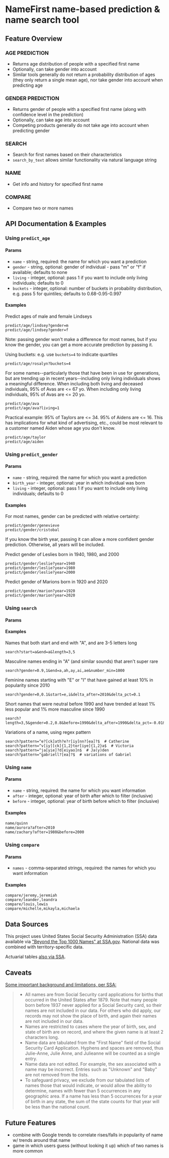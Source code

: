 # NameFirst name-based prediction & name search tool

## Feature Overview

### AGE PREDICTION

* Returns age distribution of people with a specified first name
* Optionally, can take gender into account
* Similar tools generally do not return a probability distribution of ages (they only return a single mean age), nor take gender into account when predicting age

### GENDER PREDICTION

* Returns gender of people with a specified first name (along with confidence level in the prediction)
* Optionally, can take age into account
* Competing products generally do not take age into account when predicting gender

### SEARCH

* Search for first names based on their characteristics
* `search_by_text` allows similar functionality via natural language string

### NAME

* Get info and history for specified first name

### COMPARE

* Compare two or more names

## API Documentation & Examples

### Using `predict_age`

#### Params

* `name` - string, required: the name for which you want a prediction
* `gender` - string, optional: gender of individual - pass "m" or "f" if available; defaults to none
* `living` - integer, optional: pass 1 if you want to include only living individuals; defaults to 0
* `buckets` - integer, optional: number of buckets in probability distribution, e.g. pass 5 for quintiles; defaults to 0.68-0.95-0.997

#### Examples

Predict ages of male and female Lindseys

    predict/age/lindsey?gender=m
    predict/age/lindsey?gender=f

Note: passing gender won't make a difference for most names, but if you know the gender, you can get a more accurate prediction by passing it.

Using buckets: e.g. use `buckets=4` to indicate quartiles

    predict/age/rosalyn?buckets=4

For some names--particularly those that have been in use for generations, but are trending up in recent years--including only living individuals shows a meaningful difference. When including both living and deceased individuals, 95% of Avas are <= 67 yo. When including only living individuals, 95% of Avas are <= 20 yo.

    predict/age/ava
    predict/age/ava?living=1

Practical example: 95% of Taylors are <= 34. 95% of Aidens are <= 16. This has implications for what kind of advertising, etc., could be most relevant to a customer named Aiden whose age you don't know.

    predict/age/taylor
    predict/age/aiden

### Using `predict_gender`

#### Params

* `name` - string, required: the name for which you want a prediction
* `birth_year` - integer, optional: year in which individual was born
* `living` - integer, optional: pass 1 if you want to include only living individuals; defaults to 0

#### Examples

For most names, gender can be predicted with relative certainty:

    predict/gender/genevieve
    predict/gender/cristobal

If you know the birth year, passing it can allow a more confident gender prediction. Otherwise, all years will be included.

Predict gender of Leslies born in 1940, 1980, and 2000

    predict/gender/leslie?year=1940
    predict/gender/leslie?year=1980
    predict/gender/leslie?year=2000

Predict gender of Marions born in 1920 and 2020

    predict/gender/marion?year=1920
    predict/gender/marion?year=2020

### Using `search`

#### Params

#### Examples

Names that both start and end with "A", and are 3-5 letters long

    search?start=a&end=a&length=3,5

Masculine names ending in "A" (and similar sounds) that aren't super rare

    search?gender=0.9,1&end=a,ah,ay,ai,ae&number_min=1000

Feminine names starting with "E" or "I" that have gained at least 10% in popularity since 2010

    search?gender=0,0.1&start=e,i&delta_after=2010&delta_pct=0.1

Short names that were neutral before 1990 and have trended at least 1% less popular and 1% more masculine since 1990

    search?length=3,5&gender=0.2,0.8&before=1990&delta_after=1990&delta_pct=-0.01&delta_masc=0.01

Variations of a name, using regex pattern

    search?pattern=^e?[ck]ath?e?r[iy]nn?[ea]?$  # Catherine
    search?pattern=^v[iy][ck]{1,2}tor[iye]{1,2}a$  # Victoria
    search?pattern=^ja[yie]?d[eiyao]n$  # Ja(y)den
    search?pattern=^gabriell?[ea]?$  # variations of Gabriel

### Using `name`

#### Params

* `name` - string, required: the name for which you want information
* `after` - integer, optional: year of birth after which to filter (inclusive)
* `before` - integer, optional: year of birth before which to filter (inclusive)

#### Examples

    name/quinn
    name/aurora?after=2010
    name/zachary?after=1980&before=2000

### Using `compare`

#### Params

* `names` - comma-separated strings, required: the names for which you want information

#### Examples

    compare/jeremy,jeremiah
    compare/leander,leandra
    compare/louis,lewis
    compare/michelle,mikayla,michaela

## Data Sources

This project uses United States Social Security Administration (SSA) data available via ["Beyond the Top 1000 Names" at SSA.gov](https://www.ssa.gov/oact/babynames/limits.html). National data was combined with territory-specific data. 

Actuarial tables [also via SSA](https://www.ssa.gov/oact/HistEst/CohLifeTablesHome.html).

## Caveats

[Some important background and limitations, per SSA:](https://www.ssa.gov/oact/babynames/background.html)

>- All names are from Social Security card applications for births that occurred in the United States after 1879. Note that many people born before 1937 never applied for a Social Security card, so their names are not included in our data. For others who did apply, our records may not show the place of birth, and again their names are not included in our data.
>- Names are restricted to cases where the year of birth, sex, and state of birth are on record, and where the given name is at least 2 characters long.
>- Name data are tabulated from the "First Name" field of the Social Security Card Application. Hyphens and spaces are removed, thus Julie-Anne, Julie Anne, and Julieanne will be counted as a single entry.
>- Name data are not edited. For example, the sex associated with a name may be incorrect. Entries such as "Unknown" and "Baby" are not removed from the lists.
>- To safeguard privacy, we exclude from our tabulated lists of names those that would indicate, or would allow the ability to determine, names with fewer than 5 occurrences in any geographic area. If a name has less than 5 occurrences for a year of birth in any state, the sum of the state counts for that year will be less than the national count.

## Future Features

- combine with Google trends to correlate rises/falls in popularity of name w/ trends around that name
- game in which users guess (without looking it up) which of two names is more common
